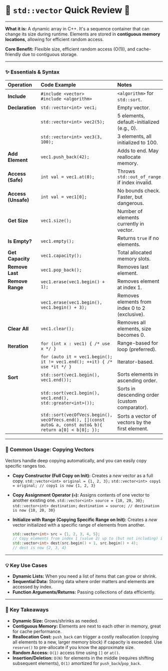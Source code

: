 # 📏 `std::vector` Quick Review 🚀

---

**What it is:** A dynamic array in C++. It's a sequence container that can change its size during runtime. Elements are stored in **contiguous memory locations**, allowing for efficient random access.

**Core Benefit:** Flexible size, efficient random access (O(1)), and cache-friendly due to contiguous storage.

---

### ✨ **Essentials & Syntax**

| Operation          | Code Example                                         | Notes                                           |
| :----------------- | :--------------------------------------------------- | :---------------------------------------------- |
| **Include** | `#include <vector>`<br>`#include <algorithm>`      | `<algorithm>` for `std::sort`.                  |
| **Declaration** | `std::vector<int> vec1;`                             | Empty vector.                                   |
|                    | `std::vector<int> vec2(5);`                          | 5 elements, default-initialized (e.g., 0).      |
|                    | `std::vector<int> vec3(3, 100);`                     | 3 elements, all initialized to 100.             |
| **Add Element** | `vec1.push_back(42);`                                | Adds to end. May reallocate memory.             |
| **Access (Safe)** | `int val = vec1.at(0);`                              | Throws `std::out_of_range` if index invalid.    |
| **Access (Unsafe)**| `int val = vec1[0];`                               | No bounds check. Faster, but dangerous.         |
| **Get Size** | `vec1.size();`                                       | Number of elements currently in vector.         |
| **Is Empty?** | `vec1.empty();`                                      | Returns `true` if no elements.                  |
| **Get Capacity** | `vec1.capacity();`                                   | Total allocated memory slots.                   |
| **Remove Last** | `vec1.pop_back();`                                   | Removes last element.                           |
| **Remove Range** | `vec1.erase(vec1.begin() + 1);`                      | Removes element at index 1.                     |
|                    | `vec1.erase(vec1.begin(), vec1.begin() + 3);`      | Removes elements from index 0 to 2 (exclusive). |
| **Clear All** | `vec1.clear();`                                      | Removes all elements, size becomes 0.           |
| **Iteration** | `for (int x : vec1) { /* use x */ }`                 | Range-based for loop (preferred).               |
|                    | `for (auto it = vec1.begin(); it != vec1.end(); ++it) { /* use *it */ }` | Iterator-based. |
| **Sort** | `std::sort(vec1.begin(), vec1.end());`                 | Sorts elements in ascending order.              |
|                    | `std::sort(vec1.begin(), vec1.end(), std::greater<int>());` | Sorts in descending order (custom comparator). | 
|                    | `std::sort(vecOfVecs.begin(), vecOfVecs.end(), [](const auto& a, const auto& b){ return a[0] < b[0]; });` | Sorts a vector of vectors by the first element. |

---

### 🔄 **Common Usage: Copying Vectors**

Vectors handle deep copying automatically, and you can easily copy specific ranges too.

* **Copy Constructor (Full Copy on Init):** Creates a *new* vector as a full copy.
    `std::vector<int> original = {1, 2, 3};`
    `std::vector<int> copy1 = original; // copy1 is now {1, 2, 3}`

* **Copy Assignment Operator (`=`):** Assigns contents of one vector to another existing one.
    `std::vector<int> source = {10, 20, 30};`
    `std::vector<int> destination;`
    `destination = source; // destination is now {10, 20, 30}`

* **Initialize with Range (Copying Specific Range on Init):** Creates a *new* vector initialized with a specific range of elements from another.
    ```cpp
    std::vector<int> src = {1, 2, 3, 4, 5};
    // Copy elements from index 1 (value 2) up to (but not including) index 4 (value 5)
    std::vector<int> dest(src.begin() + 1, src.begin() + 4);
    // dest is now {2, 3, 4}
    ```

---

### 💡 **Key Use Cases**

* **Dynamic Lists:** When you need a list of items that can grow or shrink.
* **Sequential Data:** Storing data where order matters and elements are accessed by index.
* **Function Arguments/Returns:** Passing collections of data efficiently.

---

### 🧠 **Key Takeaways**

* **Dynamic Size:** Grows/shrinks as needed.
* **Contiguous Memory:** Elements are next to each other in memory, great for cache performance.
* **Reallocation Cost:** `push_back` can trigger a costly reallocation (copying all elements to a new, larger memory block) if capacity is exceeded. Use `reserve()` to pre-allocate if you know the approximate size.
* **Random Access:** `O(1)` access time using `[]` or `at()`.
* **Insertion/Deletion:** `O(N)` for elements in the middle (requires shifting subsequent elements), `O(1)` amortized for `push_back`/`pop_back`.